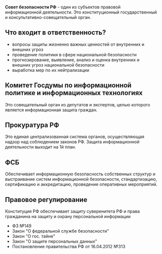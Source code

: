 **Совет безопасности РФ** - один из субъектов правовой информационной деятельности. Это конституционный государственный и консультативно-совещательный орган. 
## Что входит в ответственность?
- вопросы защиты жизненно важных ценностей от внутренних и внешних угроз
- проведение политики в сфере национальной безопасности
- прогнозирование, выявление, анализ и оценка внутренних и внешних угроз национальной безопасности
- выработка мер по их нейтрализации
## Комитет Госдумы по информационной политике и информационных технологиях
Это совещательный орган из депутатов и экспертов, целью которого является информационная защита граждан.
## Прокуратура РФ
Это единая централизованная система органов, осуществляющая надзор над соблюдением законов РФ. Защита информационной деятельности выходит на 1й план.
## ФСБ
Обеспечивает информационную безопасность собственных структур и выстраивание систем информационной безопасности, стандартизацию, сертификацию и аккредитацию, проведение оперативных мероприятий. 
## Правовое регулирование
Конституция РФ обеспечивает защиту суверенитета РФ и права гражданина на защиту и охрану персональной информации
* ФЗ №149
* Закон "О федеральной службе безопасности"
* Закон "О гос. тайне"
* Закон "О защите персональных данных"
* Постановление правительства РФ от 16.04.2012 №313
